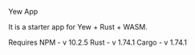 Yew App

It is a starter app for Yew + Rust + WASM.


Requires
NPM - v 10.2.5
Rust - v 1.74.1
Cargo - v 1.74.1



